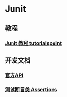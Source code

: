 # Junit

## 教程
### [ Junit 教程 tutorialspoint](http://www.tutorialspoint.com/junit/index.htm)

## 开发文档
### [ 官方API ](http://junit.org/junit4/javadoc/latest/index.html)
### [ 测试断言类 Assertions ](https://github.com/junit-team/junit4/wiki/Assertions)

